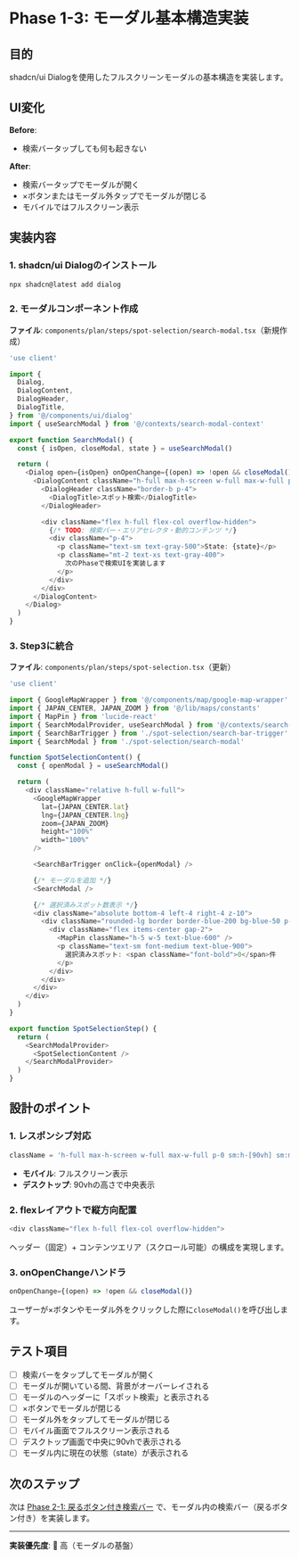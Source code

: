 # Phase 1-3: モーダル基本構造実装

## 目的

shadcn/ui Dialogを使用したフルスクリーンモーダルの基本構造を実装します。

## UI変化

**Before**:

- 検索バータップしても何も起きない

**After**:

- 検索バータップでモーダルが開く
- ×ボタンまたはモーダル外タップでモーダルが閉じる
- モバイルではフルスクリーン表示

## 実装内容

### 1. shadcn/ui Dialogのインストール

```bash
npx shadcn@latest add dialog
```

### 2. モーダルコンポーネント作成

**ファイル**: `components/plan/steps/spot-selection/search-modal.tsx`（新規作成）

```typescript
'use client'

import {
  Dialog,
  DialogContent,
  DialogHeader,
  DialogTitle,
} from '@/components/ui/dialog'
import { useSearchModal } from '@/contexts/search-modal-context'

export function SearchModal() {
  const { isOpen, closeModal, state } = useSearchModal()

  return (
    <Dialog open={isOpen} onOpenChange={(open) => !open && closeModal()}>
      <DialogContent className="h-full max-h-screen w-full max-w-full p-0 sm:h-[90vh] sm:max-w-2xl">
        <DialogHeader className="border-b p-4">
          <DialogTitle>スポット検索</DialogTitle>
        </DialogHeader>

        <div className="flex h-full flex-col overflow-hidden">
          {/* TODO: 検索バー・エリアセレクタ・動的コンテンツ */}
          <div className="p-4">
            <p className="text-sm text-gray-500">State: {state}</p>
            <p className="mt-2 text-xs text-gray-400">
              次のPhaseで検索UIを実装します
            </p>
          </div>
        </div>
      </DialogContent>
    </Dialog>
  )
}
```

### 3. Step3に統合

**ファイル**: `components/plan/steps/spot-selection.tsx`（更新）

```typescript
'use client'

import { GoogleMapWrapper } from '@/components/map/google-map-wrapper'
import { JAPAN_CENTER, JAPAN_ZOOM } from '@/lib/maps/constants'
import { MapPin } from 'lucide-react'
import { SearchModalProvider, useSearchModal } from '@/contexts/search-modal-context'
import { SearchBarTrigger } from './spot-selection/search-bar-trigger'
import { SearchModal } from './spot-selection/search-modal'

function SpotSelectionContent() {
  const { openModal } = useSearchModal()

  return (
    <div className="relative h-full w-full">
      <GoogleMapWrapper
        lat={JAPAN_CENTER.lat}
        lng={JAPAN_CENTER.lng}
        zoom={JAPAN_ZOOM}
        height="100%"
        width="100%"
      />

      <SearchBarTrigger onClick={openModal} />

      {/* モーダルを追加 */}
      <SearchModal />

      {/* 選択済みスポット数表示 */}
      <div className="absolute bottom-4 left-4 right-4 z-10">
        <div className="rounded-lg border border-blue-200 bg-blue-50 p-4 shadow-lg">
          <div className="flex items-center gap-2">
            <MapPin className="h-5 w-5 text-blue-600" />
            <p className="text-sm font-medium text-blue-900">
              選択済みスポット: <span className="font-bold">0</span>件
            </p>
          </div>
        </div>
      </div>
    </div>
  )
}

export function SpotSelectionStep() {
  return (
    <SearchModalProvider>
      <SpotSelectionContent />
    </SearchModalProvider>
  )
}
```

## 設計のポイント

### 1. レスポンシブ対応

```typescript
className = 'h-full max-h-screen w-full max-w-full p-0 sm:h-[90vh] sm:max-w-2xl'
```

- **モバイル**: フルスクリーン表示
- **デスクトップ**: 90vhの高さで中央表示

### 2. flexレイアウトで縦方向配置

```typescript
<div className="flex h-full flex-col overflow-hidden">
```

ヘッダー（固定）+ コンテンツエリア（スクロール可能）の構成を実現します。

### 3. onOpenChangeハンドラ

```typescript
onOpenChange={(open) => !open && closeModal()}
```

ユーザーが×ボタンやモーダル外をクリックした際に`closeModal()`を呼び出します。

## テスト項目

- [ ] 検索バーをタップしてモーダルが開く
- [ ] モーダルが開いている間、背景がオーバーレイされる
- [ ] モーダルのヘッダーに「スポット検索」と表示される
- [ ] ×ボタンでモーダルが閉じる
- [ ] モーダル外をタップしてモーダルが閉じる
- [ ] モバイル画面でフルスクリーン表示される
- [ ] デスクトップ画面で中央に90vhで表示される
- [ ] モーダル内に現在の状態（state）が表示される

## 次のステップ

次は [Phase 2-1: 戻るボタン付き検索バー](./04-search-input.md) で、モーダル内の検索バー（戻るボタン付き）を実装します。

---

**実装優先度**: 🔴 高（モーダルの基盤）
